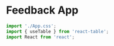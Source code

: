 # Feedback App

```jsx
import './App.css';
import { useTable } from 'react-table';
import React from 'react';
```
